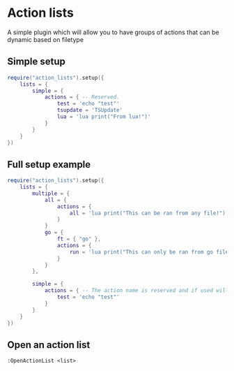 # Action lists

A simple plugin which will allow you to have groups of actions that can be dynamic based on filetype

## Simple setup
```lua
require("action_lists").setup({
    lists = {
        simple = {
            actions = { -- Reserved.
                test = 'echo "test"'
                tsupdate = 'TSUpdate'
                lua = 'lua print("From lua!")'
            }
        }
    }
})
```

## Full setup example
```lua
require("action_lists").setup({
    lists = {
        multiple = {
            all = {
                actions = {
                    all = 'lua print("This can be ran from any file!")'
                }
            }
            go = {
                ft = { "go" },
                actions = {
                    run = 'lua print("This can only be ran from go files!")'
                }
            }
        },

        simple = {
            actions = { -- The action name is reserved and if used will ignore any other sub lists.
                test = 'echo "test"'
            }
        }
    }
})
```

## Open an action list
```vim
:OpenActionList <list>
```
